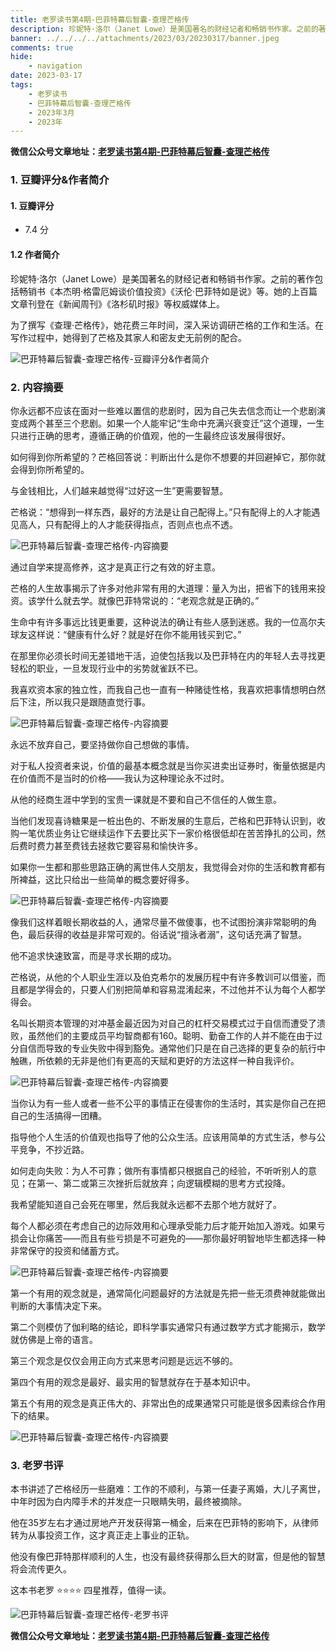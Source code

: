 ```yaml
---
title: 老罗读书第4期-巴菲特幕后智囊-查理芒格传
description: 珍妮特·洛尔（Janet Lowe）是美国著名的财经记者和畅销书作家。之前的著作包括畅销书《本杰明·格雷厄姆谈价值投资》《沃伦·巴菲特如是说》等。她的上百篇文章刊登在《新闻周刊》《洛杉矶时报》等权威媒体上。为了撰写《查理·芒格传》，她花费三年时间，深入采访调研芒格的工作和生活。在写作过程中，她得到了芒格及其家人和密友史无前例的配合。
banner: ../../../../attachments/2023/03/20230317/banner.jpeg
comments: true
hide:
    - navigation
date: 2023-03-17
tags:
    - 老罗读书
    - 巴菲特幕后智囊-查理芒格传
    - 2023年3月
    - 2023年
---
```


__微信公众号文章地址：[老罗读书第4期-巴菲特幕后智囊-查理芒格传](https://mp.weixin.qq.com/s/O8klo-L5-o1JPD7gfAEaUQ)__

### 1. 豆瓣评分&作者简介

#### 1. 豆瓣评分

+ 7.4 分

#### 1.2 作者简介

珍妮特·洛尔（Janet Lowe）是美国著名的财经记者和畅销书作家。之前的著作包括畅销书《本杰明·格雷厄姆谈价值投资》《沃伦·巴菲特如是说》等。她的上百篇文章刊登在《新闻周刊》《洛杉矶时报》等权威媒体上。

为了撰写《查理·芒格传》，她花费三年时间，深入采访调研芒格的工作和生活。在写作过程中，她得到了芒格及其家人和密友史无前例的配合。

![巴菲特幕后智囊-查理芒格传-豆瓣评分&作者简介](../../../attachments/2023/03/20230317/1.jpeg)

### 2. 内容摘要

你永远都不应该在面对一些难以置信的悲剧时，因为自己失去信念而让一个悲剧演变成两个甚至三个悲剧。如果一个人能牢记“生命中充满兴衰变迁”这个道理，一生只进行正确的思考，遵循正确的价值观，他的一生最终应该发展得很好。

如何得到你所希望的？芒格回答说：判断出什么是你不想要的并回避掉它，那你就会得到你所希望的。

与金钱相比，人们越来越觉得“过好这一生”更需要智慧。

芒格说：“想得到一样东西，最好的方法是让自己配得上。”只有配得上的人才能遇见高人，只有配得上的人才能获得指点，否则点也点不透。

![巴菲特幕后智囊-查理芒格传-内容摘要](../../../attachments/2023/03/20230317/2.jpeg)

通过自学来提高修养，这才是真正行之有效的好主意。

芒格的人生故事揭示了许多对他非常有用的大道理：量入为出，把省下的钱用来投资。该学什么就去学。就像巴菲特常说的：“老观念就是正确的。”

生命中有许多事远比钱更重要，这种说法的确让有些人感到迷惑。我的一位高尔夫球友这样说：“健康有什么好？就是好在你不能用钱买到它。”

在那里你必须长时间无差错地干活，迫使包括我以及巴菲特在内的年轻人去寻找更轻松的职业，一旦发现行业中的劣势就雀跃不已。

我喜欢资本家的独立性，而我自己也一直有一种赌徒性格，我喜欢把事情想明白然后下注，所以我只是跟随直觉行事。

![巴菲特幕后智囊-查理芒格传-内容摘要](../../../attachments/2023/03/20230317/3.jpeg)

永远不放弃自己，要坚持做你自己想做的事情。

对于私人投资者来说，价值的最基本概念就是当你买进卖出证券时，衡量依据是内在价值而不是当时的价格——我认为这种理论永不过时。

从他的经商生涯中学到的宝贵一课就是不要和自己不信任的人做生意。

当他们发现喜诗糖果是一桩出色的、不断发展的生意后，芒格和巴菲特认识到，收购一笔优质业务让它继续运作下去要比买下一家价格很低却在苦苦挣扎的公司，然后费时费力甚至费钱去拯救它要容易和愉快许多。

如果你一生都和那些思路正确的离世伟人交朋友，我觉得会对你的生活和教育都有所裨益，这比只给出一些简单的概念要好得多。

![巴菲特幕后智囊-查理芒格传-内容摘要](../../../attachments/2023/03/20230317/4.jpeg)

像我们这样着眼长期收益的人，通常尽量不做傻事，也不试图扮演非常聪明的角色，最后获得的收益是非常可观的。俗话说“擅泳者溺”，这句话充满了智慧。

他不追求快速致富，而是寻求长期的成功。

芒格说，从他的个人职业生涯以及伯克希尔的发展历程中有许多教训可以借鉴，而且都是学得会的，只要人们别把简单和容易混淆起来，不过他并不认为每个人都学得会。

名叫长期资本管理的对冲基金最近因为对自己的杠杆交易模式过于自信而遭受了溃败，虽然他们的主要成员平均智商都有160。聪明、勤奋工作的人并不能在由于过分自信而导致的专业失败中得到豁免。通常他们只是在自己选择的更复杂的航行中触礁，所依赖的无非是他们有更高的天赋和更好的方法这样一种自我评价。

![巴菲特幕后智囊-查理芒格传-内容摘要](../../../attachments/2023/03/20230317/5.jpeg)

当你认为有一些人或者一些不公平的事情正在侵害你的生活时，其实是你自己在把自己的生活搞得一团糟。

指导他个人生活的价值观也指导了他的公众生活。应该用简单的方式生活，参与公平竞争，不抄近路。

如何走向失败：为人不可靠；做所有事情都只根据自己的经验，不听听别人的意见；在第一、第二或第三次挫折后就放弃；向逻辑模糊的思考方式投降。

我希望能知道自己会死在哪里，然后我就永远都不去那个地方就好了。

每个人都必须在考虑自己的边际效用和心理承受能力后才能开始加入游戏。如果亏损会让你痛苦——而且有些亏损是不可避免的——那你最好明智地毕生都选择一种非常保守的投资和储蓄方式。

![巴菲特幕后智囊-查理芒格传-内容摘要](../../../attachments/2023/03/20230317/6.jpeg)

第一个有用的观念就是，通常简化问题最好的方法就是先把一些无须费神就能做出判断的大事情决定下来。

第二个则模仿了伽利略的结论，即科学事实通常只有通过数学方式才能揭示，数学就仿佛是上帝的语言。

第三个观念是仅仅会用正向方式来思考问题是远远不够的。

第四个有用的观念是最好、最实用的智慧就存在于基本知识中。

第五个有用的观念是真正伟大的、非常出色的成果通常只可能是很多因素综合作用下的结果。

![巴菲特幕后智囊-查理芒格传-内容摘要](../../../attachments/2023/03/20230317/7.jpeg)

### 3. 老罗书评

本书讲述了芒格经历一些磨难：工作的不顺利，与第一任妻子离婚，大儿子离世，中年时因为白内障手术的并发症一只眼睛失明，最终被摘除。

他在35岁左右才通过房地产开发获得第一桶金，后来在巴菲特的影响下，从律师转为从事投资工作，这才真正走上事业的正轨。

他没有像巴菲特那样顺利的人生，也没有最终获得那么巨大的财富，但是他的智慧将会流传更久。

这本书老罗 ⭐️⭐️⭐️⭐️ 四星推荐，值得一读。

![巴菲特幕后智囊-查理芒格传-老罗书评](../../../attachments/2023/03/20230317/8.jpeg)

__微信公众号文章地址：[老罗读书第4期-巴菲特幕后智囊-查理芒格传](https://mp.weixin.qq.com/s/O8klo-L5-o1JPD7gfAEaUQ)__